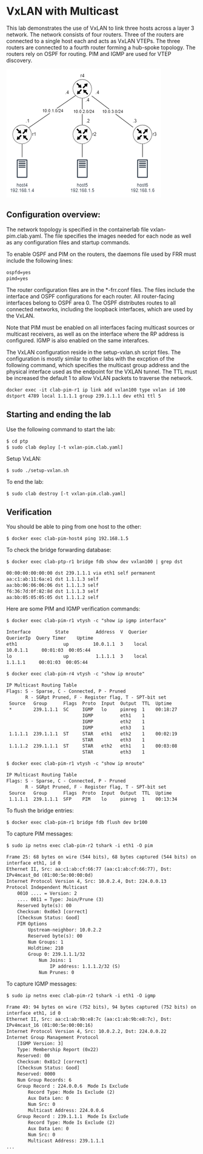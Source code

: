 # VxLAN with Multicast

This lab demonstrates the use of VxLAN to link three hosts across a layer 3 network. The network consists of four routers. Three of the routers are connected to a single host each and acts as VxLAN VTEPs. The three routers are connected to a fourth router forming a hub-spoke topology. The routers rely on OSPF for routing. PIM and IGMP are used for VTEP discovery.  

![p2p](../img/hubspoke.png)


## Configuration overview:

The network topology is specified in the containerlab file vxlan-pim.clab.yaml. The file specifies the images needed for each node as well as any configuration files and startup commands.

To enable OSPF and PIM on the routers, the daemons file used by FRR must include the following lines:

```
ospfd=yes
pimd=yes
```

The router configuration files are in the *-frr.conf files. The files include the interface and OSPF configurations for each router. All router-facing interfaces belong to OSPF area 0. The OSPF distributes routes to all connected networks, including the loopback interfaces, which are used by the VxLAN.

Note that PIM must be enabled on all interfaces facing multicast sources or multicast receivers, as well as on the interface where the RP address is configured. IGMP is also enabled on the same interafces.

The VxLAN configuration reside in the setup-vxlan.sh script files. The configuration is mostly similar to other labs with the excption of the following command, which specifies the multicast group address and the physical interface used as the endpoint for the VXLAN tunnel. The TTL must be increased the default 1 to allow VxLAN packets to traverse the network.

```
docker exec -it clab-pim-r1 ip link add vxlan100 type vxlan id 100 dstport 4789 local 1.1.1.1 group 239.1.1.1 dev eth1 ttl 5
```




## Starting and ending the lab

Use the following command to start the lab:

```
$ cd ptp
$ sudo clab deploy [-t vxlan-pim.clab.yaml]
```

Setup VxLAN:

```
$ sudo ./setup-vxlan.sh
```

To end the lab:

```
$ sudo clab destroy [-t vxlan-pim.clab.yaml]
```

## Verification

You should be able to ping from one host to the other:

```
$ docker exec clab-pim-host4 ping 192.168.1.5
```

To check the bridge forwarding database:

```
$ docker exec clab-ptp-r1 bridge fdb show dev vxlan100 | grep dst
```

```
00:00:00:00:00:00 dst 239.1.1.1 via eth1 self permanent
aa:c1:ab:11:6a:e1 dst 1.1.1.3 self
aa:bb:06:06:06:06 dst 1.1.1.3 self
f6:36:7d:0f:82:8d dst 1.1.1.3 self
aa:bb:05:05:05:05 dst 1.1.1.2 self
```

Here are some PIM and IGMP verification commands:


```
$ docker exec clab-pim-r1 vtysh -c "show ip igmp interface"
```

```
Interface         State          Address  V  Querier          QuerierIp  Query Timer    Uptime
eth1                 up         10.0.1.1  3    local           10.0.1.1     00:01:03  00:05:44
lo                   up          1.1.1.1  3    local            1.1.1.1     00:01:03  00:05:44
```


```
$ docker exec clab-pim-r4 vtysh -c "show ip mroute"
```

```
IP Multicast Routing Table
Flags: S - Sparse, C - Connected, P - Pruned
       R - SGRpt Pruned, F - Register flag, T - SPT-bit set
 Source   Group      Flags  Proto  Input  Output  TTL  Uptime    
 *        239.1.1.1  SC     IGMP   lo     pimreg  1    00:18:27  
                            IGMP          eth1    1              
                            IGMP          eth2    1              
                            IGMP          eth3    1              
 1.1.1.1  239.1.1.1  ST     STAR   eth1   eth2    1    00:02:19  
                            STAR          eth3    1              
 1.1.1.2  239.1.1.1  ST     STAR   eth2   eth1    1    00:03:08  
                            STAR          eth3    1              
```                          

```
$ docker exec clab-pim-r1 vtysh -c "show ip mroute"
```

```
IP Multicast Routing Table
Flags: S - Sparse, C - Connected, P - Pruned
       R - SGRpt Pruned, F - Register flag, T - SPT-bit set
 Source   Group      Flags  Proto  Input  Output  TTL  Uptime    
 1.1.1.1  239.1.1.1  SFP    PIM    lo     pimreg  1    00:13:34  
```

To flush the bridge entries:

```
$ docker exec clab-pim-r1 bridge fdb flush dev br100
```

To capture PIM messages:

```
$ sudo ip netns exec clab-pim-r2 tshark -i eth1 -O pim
```

```
Frame 25: 68 bytes on wire (544 bits), 68 bytes captured (544 bits) on interface eth1, id 0
Ethernet II, Src: aa:c1:ab:cf:66:77 (aa:c1:ab:cf:66:77), Dst: IPv4mcast_0d (01:00:5e:00:00:0d)
Internet Protocol Version 4, Src: 10.0.2.4, Dst: 224.0.0.13
Protocol Independent Multicast
    0010 .... = Version: 2
    .... 0011 = Type: Join/Prune (3)
    Reserved byte(s): 00
    Checksum: 0xd6e3 [correct]
    [Checksum Status: Good]
    PIM Options
        Upstream-neighbor: 10.0.2.2
        Reserved byte(s): 00
        Num Groups: 1
        Holdtime: 210
        Group 0: 239.1.1.1/32
            Num Joins: 1
                IP address: 1.1.1.2/32 (S)
            Num Prunes: 0
```

To capture IGMP messages:

```
$ sudo ip netns exec clab-pim-r2 tshark -i eth1 -O igmp
```

```
Frame 49: 94 bytes on wire (752 bits), 94 bytes captured (752 bits) on interface eth1, id 0
Ethernet II, Src: aa:c1:ab:9b:e8:7c (aa:c1:ab:9b:e8:7c), Dst: IPv4mcast_16 (01:00:5e:00:00:16)
Internet Protocol Version 4, Src: 10.0.2.2, Dst: 224.0.0.22
Internet Group Management Protocol
    [IGMP Version: 3]
    Type: Membership Report (0x22)
    Reserved: 00
    Checksum: 0x81c2 [correct]
    [Checksum Status: Good]
    Reserved: 0000
    Num Group Records: 6
    Group Record : 224.0.0.6  Mode Is Exclude
        Record Type: Mode Is Exclude (2)
        Aux Data Len: 0
        Num Src: 0
        Multicast Address: 224.0.0.6
    Group Record : 239.1.1.1  Mode Is Exclude
        Record Type: Mode Is Exclude (2)
        Aux Data Len: 0
        Num Src: 0
        Multicast Address: 239.1.1.1
...
```
